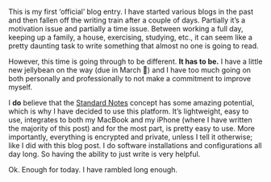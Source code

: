 This is my first ‘official’ blog entry. I have started various blogs in the past and then fallen off the writing train after a couple of days. Partially it’s a motivation issue and partially a time issue. Between working a full day, keeping up a family, a house, exercising, studying, etc., it can seem like a pretty daunting task to write something that almost no one is going to read. </p>
<p>However, this time is going through to be different. <strong>It has to be.</strong> I have a little new jellybean on the way (due in March 🎉) and I have too much going on both personally and professionally to not make a commitment to improve myself.</p>
<p>I <strong>do</strong>&nbsp;believe that the <a href="https://standardnotes.com/?s=k9ea6a7q" target="_blank">Standard Notes</a>&nbsp;concept has some amazing potential, which is why I have decided to use this platform. It’s lightweight, easy to use, integrates to both my MacBook and my iPhone (where I have written the majority of this post) and for the most part, is pretty easy to use. More importantly, everything is encrypted and private, unless I tell it otherwise; like I did with this blog post.&nbsp;I do software installations and configurations all day long. So having the ability to just write is very helpful. </p>
<p>Ok. Enough for today. I have rambled long enough.<br></p>

